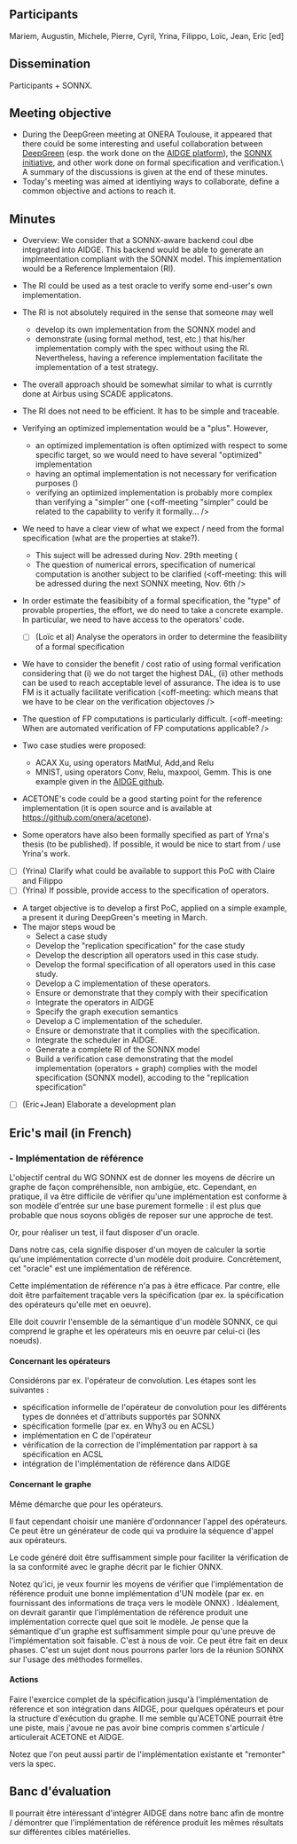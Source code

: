 ## Participants
Mariem, Augustin, Michele, Pierre, Cyril, Yrina, Filippo, Loïc, Jean, Eric [ed]

## Dissemination 
Participants + SONNX.

## Meeting objective
- During the DeepGreen meeting at ONERA Toulouse, it appeared that there could be some interesting and useful collaboration between [DeepGreen](https://deepgreen.ai/) (esp. the work done on the [AIDGE platform](https://eclipse.dev/aidge)), the [SONNX initiative](https://github.com/ericjenn/working-groups/blob/ericjenn-srpwg-wg1/safety-related-profile), and other work done on formal specification and verification.\ A summary of the discussions is given at the end of these minutes. 
- Today's meeting was aimed at identiying ways to collaborate, define a common objective and  actions to reach it.

## Minutes

- Overview: We consider that a SONNX-aware backend coul dbe integrated into AIDGE. This backend  would be able to generate an implmeentation compliant with the SONNX model. This implementation would be a Reference Implementaion (RI).

- The RI could be used as a test oracle to verify some end-user's own implementation.
  
- The RI is not absolutely required in the sense that someone may well 	
	- develop its own implementation from the SONNX model and 
	- demonstrate (using formal method, test, etc.) that his/her implementation comply with the spec without using the RI.
	Nevertheless, having a reference implementation facilitate the implementation of a test strategy. 

- The overall approach should be somewhat similar to what is currntly done at Airbus using SCADE applicatons.
  
- The RI does not need to be efficient. It has to be simple and traceable.
- Verifying an optimized implementation would be a "plus". However, 
	- an optimized implementation is often optimized with respect to some specific target, so we would need to have several "optimized" implementation 
	- having an optimal implementation is not necessary for verification purposes (<off-meeting except if testing time is a problem/>)
	- verifying an optimized implementation is probably more complex than verifying a "simpler" one (<off-meeting "simpler" could be related to the capability to verify it formally... />
 
- We need to have a clear view of what we expect / need from the formal specification (what are the properties at stake?). 
	- This suject will be adressed during Nov. 29th meeting (<off-meeting which is a bit late... />
	- The question of numerical errors, specification of numerical computation is another subject to be clarified (<off-meeting: this will be adressed during the next SONNX meeting, Nov. 6th />
 
- In order estimate the feasibibity of a formal specification, the "type" of provable properties, the effort, we do need to take a concrete example. In particular, we need to have access to the operators' code.
	- [ ] (Loïc et al) Analyse the operators in order to determine the feasibility of a formal specification

- We have to consider the benefit / cost ratio of using formal verification considering that (i) we do not target the highest DAL, (ii) other methods can be used to reach acceptable level of assurance. The idea is to use FM is it actually facilitate verification (<off-meeting: which means that we have to be clear on the verification objectoves />

- The question of FP computations is particularly difficult. (<off-meeting: When are automated verification of FP computations applicable? />

- Two case studies were proposed: 
	- ACAX Xu, using operators MatMul, Add,and Relu
	- MNIST, using operators Conv, Relu, maxpool, Gemm. This is one example given in the [AIDGE github](https://eclipse.dev/aidge/source/Tutorial/export_cpp.html).
	
- ACETONE's code could be a good starting point for the reference implementation (it is open source and is available at https://github.com/onera/acetone). 
- Some operators have also been formally specified as part of Yrna's thesis (to be published). If possible, it would be nice to start from / use Yrina's work.
- [ ] (Yrina) Clarify what could be available to support this PoC with Claire and Filippo
- [ ] (Yrina) If possible, provide access to the specification of operators.

- A target objective is to develop a first PoC, applied on a simple example, a present it during  DeepGreen's meeting in March.
- The major steps woud be 
	- Select a case study
	- Develop the "replication specification" for the case study 
	- Develop the description all operators used in this case study.
	- Develop the formal specification of all operators used in this case study.
	- Develop a C implementation of these operators. 
	- Ensure or demonstrate that they comply with their specification
	- Integrate the operators in AIDGE
	- Specify the graph execution semantics
	- Develop a C implementation of the scheduler. 
	- Ensure or demonstrate that it complies with the specification.
	- Integrate the scheduler in AIDGE.
	- Generate a complete RI of the SONNX model
	- Build a verification case demonstrating that the model implementation (operators + graph) complies with the model specification (SONNX model), accoding to the "replication specification"
	
- [ ] (Eric+Jean) Elaborate a development plan


## Eric's mail (in French)

### - Implémentation de référence
L'objectif central du WG SONNX est de donner les moyens de décrire un graphe de façon compréhensible, non ambigüe, etc. Cependant, en pratique, il va être difficile de vérifier qu'une implémentation est conforme à son modèle d'entrée sur une base purement formelle : il est plus que probable que nous soyons obligés de reposer sur une approche de test.

Or, pour réaliser un test, il faut disposer d'un oracle.

Dans notre cas, cela signifie disposer d'un moyen de calculer la sortie qu'une implémentation correcte d'un modèle doit produire. Concrètement, cet "oracle" est une implémentation de référence. 

Cette implémentation de référence n'a pas à être efficace. Par contre, elle doit être parfaitement traçable vers la spécification (par ex. la spécification des opérateurs qu'elle met en oeuvre). 

Elle doit couvrir l'ensemble de la sémantique d'un modèle SONNX, ce qui comprend le graphe et les opérateurs mis en oeuvre par celui-ci (les noeuds). 

#### Concernant les opérateurs 

 Considérons par ex. l'opérateur de convolution. Les étapes sont les suivantes : 
- spécification informelle de l'opérateur de convolution pour les différents types de données et d'attributs supportés par SONNX 
- spécification formelle (par ex. en Why3 ou en ACSL) 
- implémentation en C de l'opérateur 
- vérification de la correction de l'implémentation par rapport à sa spécification en ACSL 
- intégration de l'implémentation de référence dans AIDGE

#### Concernant le graphe

 Même démarche que pour les opérateurs. 

Il faut cependant choisir une manière d'ordonnancer l'appel des opérateurs. Ce peut être un générateur de code qui va produire la séquence d'appel aux opérateurs. 

Le code généré doit être suffisamment simple pour faciliter la vérification de la sa conformité avec le graphe décrit par le fichier ONNX. 

Notez qu'ici, je veux fournir les moyens de  vérifier que l'implémentation de référence produit une bonne implémentation d'UN modèle (par ex. en fournissant des informations de traça vers le modèle ONNX) . Idéalement, on devrait garantir que l'implémentation de référence produit une implémentation correcte quel que soit le modèle. Je pense que la sémantique d'un graphe est suffisamment simple pour qu'une preuve de l'implémentation soit faisable. C'est à nous de voir. Ce peut être fait en deux phases. C'est un sujet dont nous pourrons parler lors de la réunion SONNX sur l'usage des méthodes formelles. 

#### Actions

Faire l'exercice complet de la spécification jusqu'à l'implémentation de réference et son intégration dans AIDGE, pour quelques opérateurs et pour la structure d'exécution du graphe.
 Il me semble qu'ACETONE pourrait être une piste, mais j'avoue ne pas avoir bine compris commen s'articule / articulerait ACETONE et AIDGE.

Notez que l'on peut aussi partir de l'implémentation existante  et "remonter" vers la spec. 

## Banc d'évaluation 

Il pourrait être intéressant d'intégrer AIDGE dans notre banc afin de montre / démontrer que l'implémentation de référence produit les mêmes résultats sur différentes cibles matérielles. 


